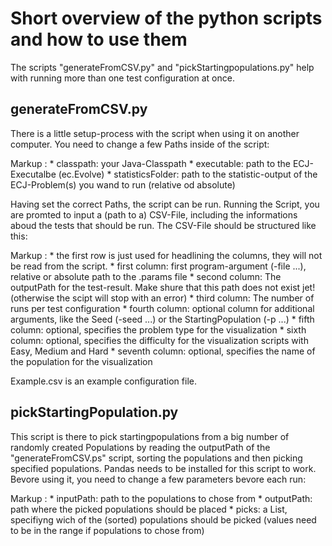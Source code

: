 # Short overview of the python scripts and how to use them

The scripts "generateFromCSV.py" and "pickStartingpopulations.py" help with running more than one test configuration at once. 

## generateFromCSV.py

There is a little setup-process with the script when using it on another computer. You need to change a few Paths inside of the script:

Markup : * classpath: your Java-Classpath
	 * executable: path to the ECJ-Executalbe (ec.Evolve)
	 * statisticsFolder: path to the statistic-output of the ECJ-Problem(s) you wand to run (relative od absolute)

Having set the correct Paths, the script can be run. Running the Script, you are promted to input a (path to a) CSV-File, including the informations aboud the tests that should be run. The CSV-File should be structured like this:

Markup : * the first row is just used for headlining the columns, they will not be read from the script.
	 * first column: first program-argument (-file ...), relative or absolute path to the .params file
	 * second column: The outputPath for the test-result. Make shure that this path does not exist jet! (otherwise the scipt will stop with an error)
	 * third column: The number of runs per test configuration
	 * fourth column: optional column for additional arguments, like the Seed (-seed ...) or the StartingPopulation (-p ...)
	 * fifth column: optional, specifies the problem type for the visualization
	 * sixth column: optional, specifies the difficulty for the visualization scripts with Easy, Medium and Hard
	 * seventh column: optional, specifies the name of the population for the visualization

Example.csv is an example configuration file.


## pickStartingPopulation.py

This script is there to pick startingpopulations from a big number of randomly created Populations by reading the outputPath of the "generateFromCSV.ps" script, sorting the populations and then picking specified populations. Pandas needs to be installed for this script to work. Bevore using it, you need to change a few parameters bevore each run:

Markup : * inputPath: path to the populations to chose from
	 * outputPath: path where the picked populations should be placed
	 * picks: a List, specifiyng wich of the (sorted) populations should be picked (values need to be in the range if populations to chose from)
